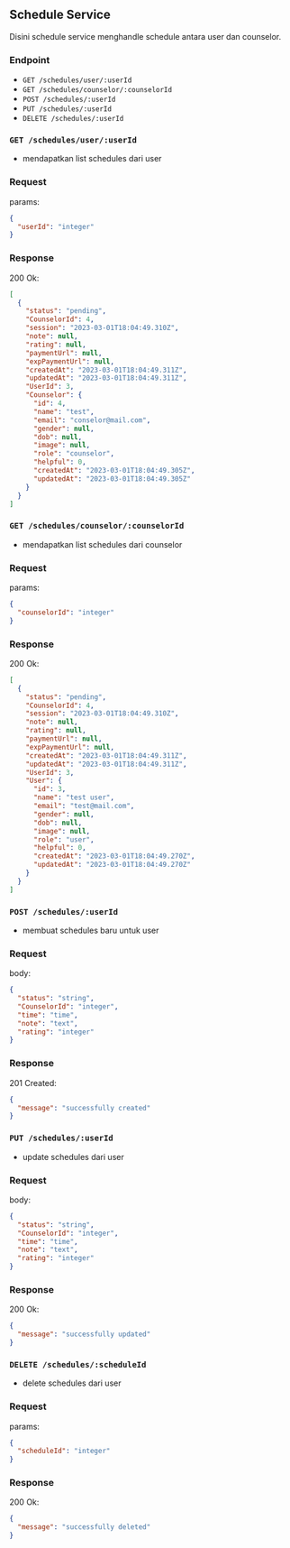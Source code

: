 ## Schedule Service

Disini schedule service menghandle schedule antara user dan counselor.

### Endpoint
- `GET /schedules/user/:userId`
- `GET /schedules/counselor/:counselorId`
- `POST /schedules/:userId`
- `PUT /schedules/:userId`
- `DELETE /schedules/:userId`

### `GET /schedules/user/:userId`
- mendapatkan list schedules dari user

### Request
params:
```json
{
  "userId": "integer"
}
```

### Response
200 Ok:
```json
[
  {
    "status": "pending",
    "CounselorId": 4,
    "session": "2023-03-01T18:04:49.310Z",
    "note": null,
    "rating": null,
    "paymentUrl": null,
    "expPaymentUrl": null,
    "createdAt": "2023-03-01T18:04:49.311Z",
    "updatedAt": "2023-03-01T18:04:49.311Z",
    "UserId": 3,
    "Counselor": {
      "id": 4,
      "name": "test",
      "email": "conselor@mail.com",
      "gender": null,
      "dob": null,
      "image": null,
      "role": "counselor",
      "helpful": 0,
      "createdAt": "2023-03-01T18:04:49.305Z",
      "updatedAt": "2023-03-01T18:04:49.305Z"
    }
  }
]

```

### `GET /schedules/counselor/:counselorId`
- mendapatkan list schedules dari counselor

### Request
params:
```json
{
  "counselorId": "integer"
}
```

### Response
200 Ok:
```json
[
  {
    "status": "pending",
    "CounselorId": 4,
    "session": "2023-03-01T18:04:49.310Z",
    "note": null,
    "rating": null,
    "paymentUrl": null,
    "expPaymentUrl": null,
    "createdAt": "2023-03-01T18:04:49.311Z",
    "updatedAt": "2023-03-01T18:04:49.311Z",
    "UserId": 3,
    "User": {
      "id": 3,
      "name": "test user",
      "email": "test@mail.com",
      "gender": null,
      "dob": null,
      "image": null,
      "role": "user",
      "helpful": 0,
      "createdAt": "2023-03-01T18:04:49.270Z",
      "updatedAt": "2023-03-01T18:04:49.270Z"
    }
  }
]

```

### `POST /schedules/:userId`
- membuat schedules baru untuk user

### Request
body:
```json
{
  "status": "string",
  "CounselorId": "integer",
  "time": "time",
  "note": "text",
  "rating": "integer"
}
```

### Response
201 Created:
```json
{
  "message": "successfully created"
}
```

### `PUT /schedules/:userId`
- update schedules dari user

### Request
body:
```json
{
  "status": "string",
  "CounselorId": "integer",
  "time": "time",
  "note": "text",
  "rating": "integer"
}
```

### Response
200 Ok:
```json
{
  "message": "successfully updated"
}
```

### `DELETE /schedules/:scheduleId`
- delete schedules dari user

### Request
params:
```json
{
  "scheduleId": "integer"
}
```

### Response
200 Ok:
```json
{
  "message": "successfully deleted"
}
```

